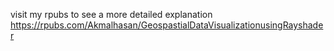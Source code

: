 visit my rpubs to see a more detailed explanation https://rpubs.com/Akmalhasan/GeospastialDataVisualizationusingRayshader
